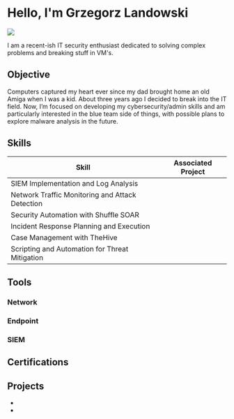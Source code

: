 # Hello, I'm Grzegorz Landowski
<a href="https://www.linkedin.com/in/grzegorz-landowski-53b357210/"><img src="https://img.shields.io/badge/-LinkedIn-0072b1?&style=for-the-badge&logo=linkedin&logoColor=white" /></a>

I am a recent-ish IT security enthusiast dedicated to solving complex problems and breaking stuff in VM's.

## Objective

Computers captured my heart ever since my dad brought home an old Amiga when I was a kid. About three years ago I decided to break into the IT field. Now, I’m focused on developing my cybersecurity/admin skills and am particularly interested in the blue team side of things, with possible plans to explore malware analysis in the future.

## Skills


| Skill                                           | Associated Project         |
|-------------------------------------------------|----------------------------|
| SIEM Implementation and Log Analysis            | 
| Network Traffic Monitoring and Attack Detection | 
| Security Automation with Shuffle SOAR           | 
| Incident Response Planning and Execution        |
| Case Management with TheHive                    | 
| Scripting and Automation for Threat Mitigation  | 

## Tools


### Network


### Endpoint


### SIEM


## Certifications


## Projects
- 
- 

